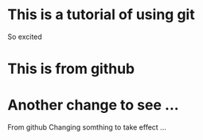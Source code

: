 # This is a tutorial of using git
So excited
# This is from github

# Another change to see ...
From github
Changing somthing to take effect ...
